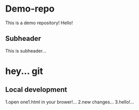# Demo-repo
 This is a demo repository!
Hello!

## Subheader

This is subheader...

# hey... git


## Local development

1.open one1.html in your brower!...
2.new changes...
3.hello!...



